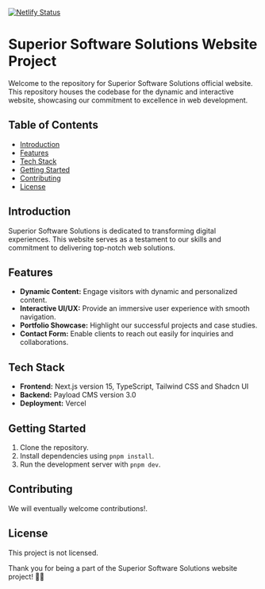 [![Netlify Status](https://api.netlify.com/api/v1/badges/0cb12b3e-82f0-4256-bf37-c5b8ec732980/deploy-status)](https://app.netlify.com/sites/sss-website-project/deploys)

# Superior Software Solutions Website Project

Welcome to the repository for Superior Software Solutions official website. This repository houses the codebase for the dynamic and interactive
website, showcasing our commitment to excellence in web development.

## Table of Contents

- [Introduction](#introduction)
- [Features](#features)
- [Tech Stack](#tech-stack)
- [Getting Started](#getting-started)
- [Contributing](#contributing)
- [License](#license)

## Introduction

Superior Software Solutions is dedicated to transforming digital experiences. This website serves as a testament to our skills and commitment to
delivering top-notch web solutions.

## Features

- **Dynamic Content:** Engage visitors with dynamic and personalized content.
- **Interactive UI/UX:** Provide an immersive user experience with smooth navigation.
- **Portfolio Showcase:** Highlight our successful projects and case studies.
- **Contact Form:** Enable clients to reach out easily for inquiries and collaborations.

## Tech Stack

- **Frontend:** Next.js version 15, TypeScript, Tailwind CSS and Shadcn UI
- **Backend:** Payload CMS version 3.0
- **Deployment:** Vercel

## Getting Started

1. Clone the repository.
2. Install dependencies using `pnpm install`.
3. Run the development server with `pnpm dev`.

## Contributing

We will eventually welcome contributions!.

## License

This project is not licensed.

Thank you for being a part of the Superior Software Solutions website project! 🚀✨
